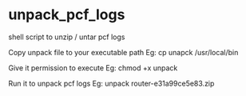 # unpack_pcf_logs
shell script to unzip / untar  pcf logs


Copy unpack file to your executable path Eg: cp unapck /usr/local/bin

Give it permission to execute  Eg: chmod +x unpack

Run it to unpack pcf logs Eg: unpack router-e31a99ce5e83.zip
